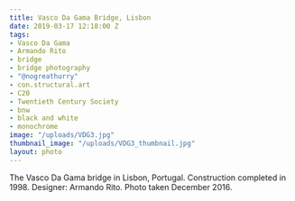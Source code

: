 ```yaml
---
title: Vasco Da Gama Bridge, Lisbon
date: 2019-03-17 12:18:00 Z
tags:
- Vasco Da Gama
- Armando Rito
- bridge
- bridge photography
- "@nogreathurry"
- con.structural.art
- C20
- Twentieth Century Society
- bnw
- black and white
- monochrome
image: "/uploads/VDG3.jpg"
thumbnail_image: "/uploads/VDG3_thumbnail.jpg"
layout: photo
---
```


The Vasco Da Gama bridge in Lisbon, Portugal.  Construction completed in 1998.  Designer:  Armando Rito. Photo taken December 2016.